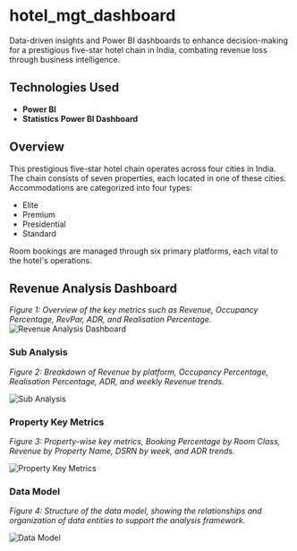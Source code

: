 # hotel_mgt_dashboard
Data-driven insights and Power BI dashboards to enhance decision-making for a prestigious five-star hotel chain in India, combating revenue loss through business intelligence.

## Technologies Used
- **Power BI**
- **Statistics**
**Power BI Dashboard**


## Overview
This prestigious five-star hotel chain operates across four cities in India. The chain consists of seven properties, each located in one of these cities. Accommodations are categorized into four types:
- Elite
- Premium
- Presidential
- Standard

Room bookings are managed through six primary platforms, each vital to the hotel's operations.
## Revenue Analysis Dashboard

*Figure 1: Overview of the key metrics such as Revenue, Occupancy Percentage, RevPar, ADR, and Realisation Percentage.*
![Revenue Analysis Dashboard](https://drive.google.com/file/d/1-G_p0RjE5LQFIFs2JS3q5_j759-pU0Qh/view?usp=sharing)



### Sub Analysis
*Figure 2: Breakdown of Revenue by platform, Occupancy Percentage, Realisation Percentage, ADR, and weekly Revenue trends.*

![Sub Analysis](path_to_image/sub_analysis.png)


### Property Key Metrics

*Figure 3: Property-wise key metrics, Booking Percentage by Room Class, Revenue by Property Name, DSRN by week, and ADR trends.*


![Property Key Metrics](path_to_image/property_key_metrics.png)

### Data Model

*Figure 4: Structure of the data model, showing the relationships and organization of data entities to support the analysis framework.*

![Data Model](path_to_image/data_model.png)


